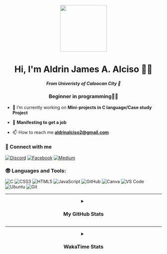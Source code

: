 
<div align="center">
  <img height="150" src="https://miro.medium.com/v2/1*tGHAV9yItR_FISNYM7HGqQ.gif"  />
</div>

<h1 align="center">Hi, I'm Aldrin James A. Alciso 👨‍💻</h1>
<h5 align="center">From Univeristy of Caloocan City 🏫</h1>
<h3 align="center">Beginner in programming🥀💔</h3>


- 🤗 I’m currently working on **Mini-projects in C language/Case study Project**

- 🤞 **Manifesting to get a job**

- 📫 How to reach me **aldrinalciso2@gmail.com**


### 🤝 Connect with me

[![Discord](https://img.shields.io/badge/Discord-5865F2?style=for-the-badge&logo=discord&logoColor=white)](https://discord.com/users/drin0_o)
[![Facebook](https://img.shields.io/badge/Facebook-1877F2?style=for-the-badge&logo=facebook&logoColor=white)](https://web.facebook.com/aldrin.alciso.2024)
[![Medium](https://img.shields.io/badge/Medium-12100E?style=for-the-badge&logo=medium&logoColor=white)](https://medium.com/@liohaym)

</p>

### 😨 Languages and Tools:

![C](https://img.shields.io/badge/C-00599C?style=for-the-badge&logo=c&logoColor=white)
![CSS3](https://img.shields.io/badge/CSS3-1572B6?style=for-the-badge&logo=css3&logoColor=white)
![HTML5](https://img.shields.io/badge/HTML5-E34F26?style=for-the-badge&logo=html5&logoColor=white)
![JavaScript](https://img.shields.io/badge/JavaScript-F7DF1E?style=for-the-badge&logo=javascript&logoColor=black)
![GitHub](https://img.shields.io/badge/GitHub-181717?style=for-the-badge&logo=github&logoColor=white)
![Canva](https://img.shields.io/badge/Canva-00C4CC?style=for-the-badge&logo=canva&logoColor=white)
![VS Code](https://img.shields.io/badge/VS%20Code-007ACC?style=for-the-badge&logo=visual-studio-code&logoColor=white)
![Ubuntu](https://img.shields.io/badge/Ubuntu-E95420?style=for-the-badge&logo=ubuntu&logoColor=white)
![Git](https://img.shields.io/badge/Git-F05032?style=for-the-badge&logo=git&logoColor=white)




---

<div align="center">
<details align="center">
  <summary> <h3>My GitHub Stats</h3> </summary>

[![Frtzhahn's github activity graph](https://github-readme-activity-graph.vercel.app/graph?username=Frtzhahn&theme=react)](https://github.com/ashutosh00710/github-readme-activity-graph)

  <img width="400" src="https://github-readme-stats.vercel.app/api?username=frtzhahn&show_icons=true&theme=react&hide_border=true&bg_color=0d1117"  />  
  <img width="425" src="https://streak-stats.demolab.com?user=frtzhahn&theme=react&hide_border=true&background=0d1117"  />  
  <img width="400" src="https://github-readme-stats.vercel.app/api/top-langs/?username=frtzhahn&layout=compact&theme=react&hide=Jupyter%20Notebook&hide_border=true&bg_color=0d1117"  />  
</div>
</details>


---  

<div align="center">
<details align="center">
  <summary><h3>WakaTime Stats</h3></summary>

<!--START_SECTION:waka-->
![Code Time](http://img.shields.io/badge/Code%20Time-28%20hrs%205%20mins-blue)

![Lines of code](https://img.shields.io/badge/From%20Hello%20World%20I%27ve%20Written-16.1%20thousand%20lines%20of%20code-blue)

**I'm a Night 🦉** 

```text
🌞 Morning                60 commits          ███░░░░░░░░░░░░░░░░░░░░░░   12.35 % 
🌆 Daytime                100 commits         █████░░░░░░░░░░░░░░░░░░░░   20.58 % 
🌃 Evening                235 commits         ████████████░░░░░░░░░░░░░   48.35 % 
🌙 Night                  91 commits          █████░░░░░░░░░░░░░░░░░░░░   18.72 % 
```
📅 **I'm Most Productive on Saturday** 

```text
Monday                   15 commits          █░░░░░░░░░░░░░░░░░░░░░░░░   03.09 % 
Tuesday                  18 commits          █░░░░░░░░░░░░░░░░░░░░░░░░   03.70 % 
Wednesday                16 commits          █░░░░░░░░░░░░░░░░░░░░░░░░   03.29 % 
Thursday                 17 commits          █░░░░░░░░░░░░░░░░░░░░░░░░   03.50 % 
Friday                   136 commits         ███████░░░░░░░░░░░░░░░░░░   27.98 % 
Saturday                 172 commits         █████████░░░░░░░░░░░░░░░░   35.39 % 
Sunday                   112 commits         ██████░░░░░░░░░░░░░░░░░░░   23.05 % 
```


📊 **This Week I Spent My Time On** 

```text
💬 Programming Languages: 
C                        1 hr 48 mins        █████████████████████░░░░   84.52 % 
Text                     14 mins             ███░░░░░░░░░░░░░░░░░░░░░░   10.95 % 
Makefile                 2 mins              ░░░░░░░░░░░░░░░░░░░░░░░░░   01.57 % 
Other                    1 min               ░░░░░░░░░░░░░░░░░░░░░░░░░   01.05 % 
JSON                     1 min               ░░░░░░░░░░░░░░░░░░░░░░░░░   00.85 % 

🔥 Editors: 
VS Code                  2 hrs 8 mins        █████████████████████████   100.00 % 

🐱‍💻 Projects: 
c.lang.practices         1 hr 56 mins        ███████████████████████░░   90.88 % 
success                  11 mins             ██░░░░░░░░░░░░░░░░░░░░░░░   09.12 % 

💻 Operating System: 
Linux                    2 hrs 8 mins        █████████████████████████   100.00 % 
```


<!--END_SECTION:waka-->


<div align="center">
<img height="500"src="https://media.tenor.com/q5JB-FKUvSIAAAAM/queendugif-peace.gif"/>
</div>


</details>





